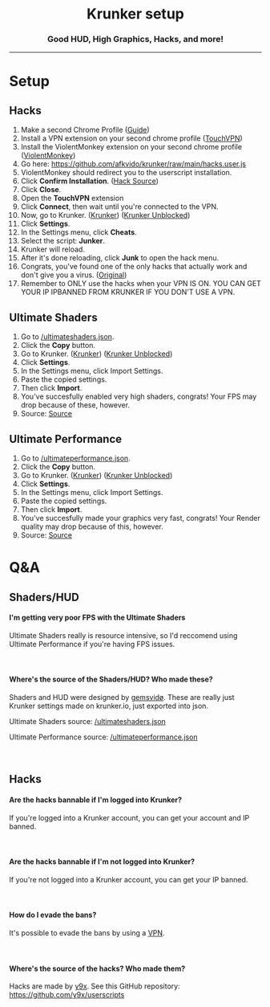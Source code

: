 <h1 align = "center">Krunker setup</h1>
<h3 align = "center">Good HUD, High Graphics, Hacks, and more!</h3>

_____________

# Setup

## Hacks
1. Make a second Chrome Profile ([Guide](https://www.techsolutions.support.com/how-to/how-to-create-and-switch-profiles-in-chrome-12564))
2. Install a VPN extension on your second chrome profile ([TouchVPN](https://chrome.google.com/webstore/detail/touch-vpn-secure-and-unli/bihmplhobchoageeokmgbdihknkjbknd))
3. Install the ViolentMonkey extension on your second chrome profile ([ViolentMonkey](https://chrome.google.com/webstore/detail/violentmonkey/jinjaccalgkegednnccohejagnlnfdag))
4. Go here: https://github.com/afkvido/krunker/raw/main/hacks.user.js
5. ViolentMonkey should redirect you to the userscript installation.
6. Click **Confirm Installation**. ([Hack Source](https://github.com/afkvido/krunker#wheres-the-source-of-the-hacks-who-made-them))
7. Click **Close**.
8. Open the **TouchVPN** extension
9. Click **Connect**, then wait until you're connected to the VPN.
10. Now, go to Krunker. ([Krunker](https://krunker.io)) ([Krunker Unblocked](https://browserfps.com/))
11. Click **Settings**.
12. In the Settings menu, click **Cheats**.
13. Select the script: **Junker**.
14. Krunker will reload.
15. After it's done reloading, click **Junk** to open the hack menu.
16. Congrats, you've found one of the only hacks that actually work and don't give you a virus. ([Original](https://github.com/y9x/userscripts))
17. Remember to ONLY use the hacks when your VPN IS ON. YOU CAN GET YOUR IP IPBANNED FROM KRUNKER IF YOU DON'T USE A VPN.

## Ultimate Shaders

1. Go to [/ultimateshaders.json](https://github.com/afkvido/krunker/blob/main/ultimateshaders.json).
2. Click the **Copy** button.
3. Go to Krunker. ([Krunker](https://krunker.io)) ([Krunker Unblocked](https://browserfps.com/))
4. Click **Settings**.
5. In the Settings menu, click Import Settings.
6. Paste the copied settings.
7. Then click **Import**.
8. You've succesfully enabled very high shaders, congrats! Your FPS may drop because of these, however.
9. Source: [Source](https://github.com/afkvido/krunker/blob/main/README.md#wheres-the-source-of-the-shadershud-who-made-these)

## Ultimate Performance

1. Go to [/ultimateperformance.json](https://github.com/afkvido/krunker/blob/main/ultimateperformance.json).
2. Click the **Copy** button.
3. Go to Krunker. ([Krunker](https://krunker.io)) ([Krunker Unblocked](https://browserfps.com/))
4. Click **Settings**.
5. In the Settings menu, click Import Settings.
6. Paste the copied settings.
7. Then click **Import**.
8. You've succesfully made your graphics very fast, congrats! Your Render quality may drop because of this, however.
9. Source: [Source](https://github.com/afkvido/krunker/blob/main/README.md#wheres-the-source-of-the-shadershud-who-made-these)



# Q&A

## Shaders/HUD

#### I'm getting very poor FPS with the Ultimate Shaders
Ultimate Shaders really is resource intensive, so I'd reccomend using Ultimate Performance if you're having FPS issues.
<br/><br/><br/>

#### Where's the source of the Shaders/HUD? Who made these?
Shaders and HUD were designed by [gemsvidø](https://github.com/afkvido).
These are really just Krunker settings made on krunker.io, just exported into json.

Ultimate Shaders source: [/ultimateshaders.json](https://github.com/afkvido/krunker/blob/main/ultimateshaders.json)

Ultimate Performance source: [/ultimateperformance.json](https://github.com/afkvido/krunker/blob/main/ultimateperformance.json)
<br/><br/><br/>

## Hacks

#### Are the hacks bannable if I'm logged into Krunker?
If you're logged into a Krunker account, you can get your account and IP banned.
<br/><br/><br/>


#### Are the hacks bannable if I'm not logged into Krunker?
If you're not logged into a Krunker account, you can get your IP banned.
<br/><br/><br/>


#### How do I evade the bans?
It's possible to evade the bans by using a [VPN](https://chrome.google.com/webstore/detail/touch-vpn-secure-and-unli/bihmplhobchoageeokmgbdihknkjbknd).
<br/><br/><br/>


#### Where's the source of the hacks? Who made them?
Hacks are made by [y9x](https://github.com/y9x).
See this GitHub repository: https://github.com/y9x/userscripts
<br/><br/><br/>
